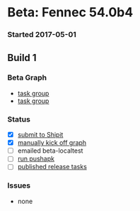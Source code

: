 # Beta: Fennec 54.0b4

### Started 2017-05-01

## Build 1

### Beta Graph
- [task group](https://tools.taskcluster.net/push-inspector/#/_CijLgM4Tdy4DUWG-0fs8Q)
- [task group](https://tools.taskcluster.net/push-inspector/#/qT1cGgzZT7aNtU-xYYC8-g)

### Status
- [x] [submit to Shipit](https://wiki.mozilla.org/Release:Release_Automation_on_Mercurial:Starting_a_Release#Submit_to_Ship_It)
- [x] [manually kick off graph](https://github.com/mozilla/releasewarrior/blob/master/how-tos/fennec-temp-relpro.md#start-off-the-fennec-graph)
- [ ] emailed beta-localtest
- [ ] [run pushapk](https://github.com/mozilla/releasewarrior/blob/master/how-tos/fennec-temp-relpro.md#run-pushapk-manually)
- [ ] [published release tasks](https://wiki.mozilla.org/Release:Release_Automation_on_Mercurial:Updates_through_Shipping#Post-release_tasks)

### Issues
- none


